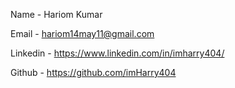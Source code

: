 Name - Hariom Kumar

Email - hariom14may11@gmail.com 

Linkedin - https://www.linkedin.com/in/imharry404/

Github - https://github.com/imHarry404
